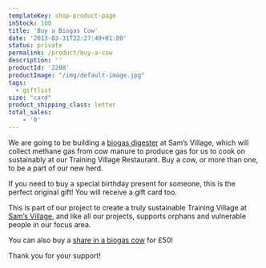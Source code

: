 ```yaml
---
templateKey: shop-product-page
inStock: 100
title: 'Buy a Biogas Cow'
date: '2013-03-31T22:27:40+01:00'
status: private
permalink: /product/buy-a-cow
description: ''
productId: '2208'
productImage: "/img/default-image.jpg"
tags:
  - giftlist
size: "card"
product_shipping_class: letter
total_sales:
    - '0'
---
```

We are going to be building a [biogas digester](http://www.africanvision.org.uk/projects/sams-village/biogas/) at Sam’s Village, which will collect methane gas from cow manure to produce gas for us to cook on sustainably at our Training Village Restaurant. Buy a cow, or more than one, to be a part of our new herd.

If you need to buy a special birthday present for someone, this is the perfect original gift! You will receive a gift card too.

This is part of our project to create a truly sustainable Training Village at [Sam’s Village](http://www.africanvision.org.uk/projects/sams-village/), and like all our projects, supports orphans and vulnerable people in our focus area.

You can also buy a [share in a biogas cow](http://www.africanvision.org.uk/product/buy-a-biogas-cow-share/) for £50!

Thank you for your support!